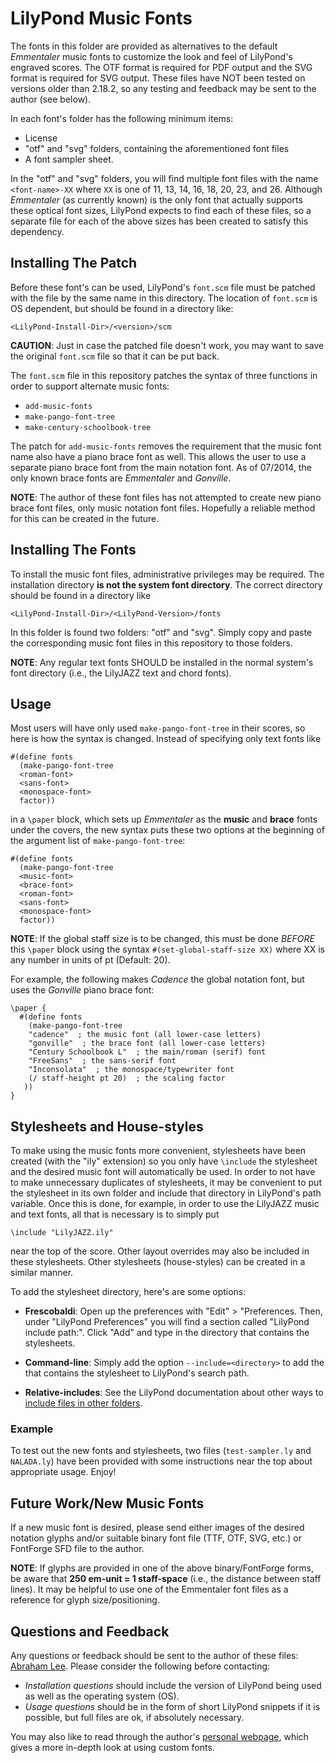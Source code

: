 LilyPond Music Fonts
====================

The fonts in this folder are provided as alternatives to the default 
*Emmentaler* music fonts to customize the look and feel of LilyPond's 
engraved scores. The OTF format is required for PDF output and the SVG 
format is required for SVG output. These files have NOT been tested on
versions older than 2.18.2, so any testing and feedback may be sent to
the author (see below).

In each font's folder has the following minimum items:

- License
- "otf" and "svg" folders, containing the aforementioned font files
- A font sampler sheet.

In the "otf" and "svg" folders, you will find multiple font files with the
name ``<font-name>-XX`` where ``XX`` is one of 11, 13, 14, 16, 18, 20, 23, 
and 26. Although *Emmentaler* (as currently known) is the only font that 
actually supports these optical font sizes, LilyPond expects to find each of
these files, so a separate file for each of the above sizes has been created
to satisfy this dependency.

Installing The Patch
--------------------

Before these font's can be used, LilyPond's ``font.scm`` file must be patched
with the file by the same name in this directory. The location of ``font.scm``
is OS dependent, but should be found in a directory like:

    <LilyPond-Install-Dir>/<version>/scm

**CAUTION**: Just in case the patched file doesn't work, you may want to save
the original ``font.scm`` file so that it can be put back.

The ``font.scm`` file in this repository patches the syntax of three functions 
in order to support alternate music fonts:

- ``add-music-fonts``
- ``make-pango-font-tree``
- ``make-century-schoolbook-tree``

The patch for ``add-music-fonts`` removes the requirement that the music font
name also have a piano brace font as well. This allows the user to use a 
separate piano brace font from the main notation font. As of 07/2014, the only
known brace fonts are *Emmentaler* and *Gonville*.

**NOTE**: The author of these font files has not attempted to create new piano
brace font files, only music notation font files. Hopefully a reliable method
for this can be created in the future.

Installing The Fonts
--------------------

To install the music font files, administrative privileges may be required. The
installation directory **is not the system font directory**. The correct
directory should be found in a directory like

    <LilyPond-Install-Dir>/<LilyPond-Version>/fonts

In this folder is found two folders: "otf" and "svg". Simply copy and paste
the corresponding music font files in this repository to those folders.

**NOTE**: Any regular text fonts SHOULD be installed in the normal system's 
font directory (i.e., the LilyJAZZ text and chord fonts).

Usage
-----

Most users will have only used ``make-pango-font-tree`` in their scores, so
here is how the syntax is changed. Instead of specifying only text fonts like

    #(define fonts 
      (make-pango-font-tree 
      <roman-font> 
      <sans-font> 
      <monospace-font> 
      factor))

in a ``\paper`` block, which sets up *Emmentaler* as the **music** and 
**brace** fonts under the covers, the new syntax puts these two options at 
the beginning of the argument list of ``make-pango-font-tree``:

    #(define fonts 
      (make-pango-font-tree 
      <music-font>
      <brace-font>
      <roman-font> 
      <sans-font> 
      <monospace-font> 
      factor))

**NOTE**: If the global staff size is to be changed, this must be done *BEFORE*
this ``\paper`` block using the syntax ``#(set-global-staff-size XX)`` where
XX is any number in units of pt (Default: 20).

For example, the following makes *Cadence* the global notation font, but uses
the *Gonville* piano brace font:

    \paper {
      #(define fonts
        (make-pango-font-tree
        "cadence"  ; the music font (all lower-case letters)
        "gonville"  ; the brace font (all lower-case letters)
        "Century Schoolbook L"  ; the main/roman (serif) font
        "FreeSans"  ; the sans-serif font
        "Inconsolata"  ; the monospace/typewriter font
        (/ staff-height pt 20)  ; the scaling factor
       ))
    }

Stylesheets and House-styles
----------------------------

To make using the music fonts more convenient, stylesheets have been created 
(with the "ily" extension) so you only have ``\include`` the stylesheet and 
the desired music font will automatically be used. In order to not have to make
unnecessary duplicates of stylesheets, it may be convenient to put the 
stylesheet in its own folder and include that directory in LilyPond's path 
variable. Once this is done, for example, in order to use the LilyJAZZ music
and text fonts, all that is necessary is to simply put

    \include "LilyJAZZ.ily"

near the top of the score. Other layout overrides may also be included in these
stylesheets. Other stylesheets (house-styles) can be created in a similar
manner.

To add the stylesheet directory, here's are some options:

 - **Frescobaldi**: Open up the preferences with "Edit" > "Preferences. Then, 
   under "LilyPond Preferences" you will find a section called "LilyPond 
   include path:". Click "Add" and type in the directory that contains the 
   stylesheets.

 - **Command-line**: Simply add the option ``--include=<directory>`` to add
   the *<directory>* that contains the stylesheet to LilyPond's search path.

 - **Relative-includes**: See the LilyPond documentation about other ways to
   [include files in other folders][1].

### Example

To test out the new fonts and stylesheets, two files (``test-sampler.ly`` and
``NALADA.ly``) have been provided with some instructions near the top about 
appropriate usage. Enjoy!

Future Work/New Music Fonts
---------------------------

If a new music font is desired, please send either images of the desired 
notation glyphs and/or suitable binary font file (TTF, OTF, SVG, etc.) or 
FontForge SFD file to the author. 

**NOTE**: If glyphs are provided in one of the above binary/FontForge forms, 
be aware that **250 em-unit = 1 staff-space** (i.e., the distance between 
staff lines). It may be helpful to use one of the Emmentaler font files as a 
reference for glyph size/positioning.

Questions and Feedback
----------------------

Any questions or feedback should be sent to the author of these files: 
[Abraham Lee](mailto:tisimst@gmail.com). Please consider the following before
contacting:

 - *Installation questions* should include the version of LilyPond being used
   as well as the operating system (OS). 
 - *Usage questions* should be in the form of short LilyPond snippets if it is
   possible, but full files are ok, if absolutely necessary.

You may also like to read through the author's 
[personal webpage](https://sites.google.com/site/tisimst), which gives a more
in-depth look at using custom fonts.

[1]: http://lilypond.org/doc/v2.18/Documentation/notation/including-lilypond-files

